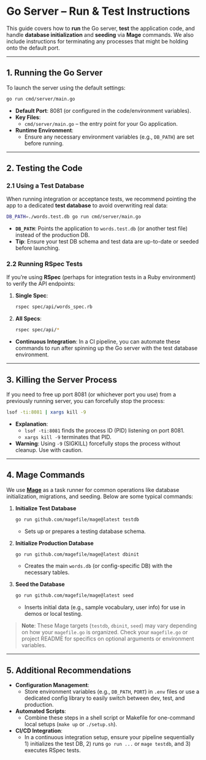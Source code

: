 # Go Server – Run & Test Instructions

This guide covers how to **run** the Go server, **test** the application code, and handle **database initialization** and **seeding** via **Mage** commands. We also include instructions for terminating any processes that might be holding onto the default port.

---

## 1. Running the Go Server

To launch the server using the default settings:

```sh
go run cmd/server/main.go
```

- **Default Port**: 8081 (or configured in the code/environment variables).
- **Key Files**: 
  - `cmd/server/main.go` – the entry point for your Go application.
- **Runtime Environment**: 
  - Ensure any necessary environment variables (e.g., `DB_PATH`) are set before running.

---

## 2. Testing the Code

### 2.1 Using a Test Database

When running integration or acceptance tests, we recommend pointing the app to a dedicated **test database** to avoid overwriting real data:

```sh
DB_PATH=./words.test.db go run cmd/server/main.go
```

- **`DB_PATH`**: Points the application to `words.test.db` (or another test file) instead of the production DB.
- **Tip**: Ensure your test DB schema and test data are up-to-date or seeded before launching.

### 2.2 Running RSpec Tests

If you’re using **RSpec** (perhaps for integration tests in a Ruby environment) to verify the API endpoints:

1. **Single Spec**:
   ```sh
   rspec spec/api/words_spec.rb
   ```

2. **All Specs**:
   ```sh
   rspec spec/api/*
   ```
   
- **Continuous Integration**: In a CI pipeline, you can automate these commands to run after spinning up the Go server with the test database environment.

---

## 3. Killing the Server Process

If you need to free up port 8081 (or whichever port you use) from a previously running server, you can forcefully stop the process:

```sh
lsof -ti:8081 | xargs kill -9
```

- **Explanation**: 
  - `lsof -ti:8081` finds the process ID (PID) listening on port 8081.
  - `xargs kill -9` terminates that PID.
- **Warning**: Using `-9` (SIGKILL) forcefully stops the process without cleanup. Use with caution.

---

## 4. Mage Commands

We use [**Mage**](https://magefile.org/) as a task runner for common operations like database initialization, migrations, and seeding. Below are some typical commands:

1. **Initialize Test Database**  
   ```sh
   go run github.com/magefile/mage@latest testdb
   ```
   - Sets up or prepares a testing database schema.

2. **Initialize Production Database**  
   ```sh
   go run github.com/magefile/mage@latest dbinit
   ```
   - Creates the main `words.db` (or config-specific DB) with the necessary tables.

3. **Seed the Database**  
   ```sh
   go run github.com/magefile/mage@latest seed
   ```
   - Inserts initial data (e.g., sample vocabulary, user info) for use in demos or local testing.

> **Note**: These Mage targets (`testdb`, `dbinit`, `seed`) may vary depending on how your `magefile.go` is organized. Check your `magefile.go` or project README for specifics on optional arguments or environment variables.

---

## 5. Additional Recommendations

- **Configuration Management**: 
  - Store environment variables (e.g., `DB_PATH`, `PORT`) in `.env` files or use a dedicated config library to easily switch between dev, test, and production.
- **Automated Scripts**:
  - Combine these steps in a shell script or Makefile for one-command local setups (`make up` or `./setup.sh`).
- **CI/CD Integration**:
  - In a continuous integration setup, ensure your pipeline sequentially 1) initializes the test DB, 2) runs `go run ...` or `mage testdb`, and 3) executes RSpec tests.
